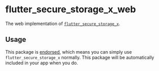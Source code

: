 # flutter_secure_storage_x_web

The web implementation of [`flutter_secure_storage_x`][1].

## Usage

This package is [endorsed][2], which means you can simply use `flutter_secure_storage_x`
normally. This package will be automatically included in your app when you do.

[1]: https://pub.dev/packages/flutter_secure_storage_x
[2]: https://flutter.dev/docs/development/packages-and-plugins/developing-packages#endorsed-federated-plugin
